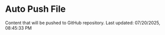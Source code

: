 # Auto Push File

Content that will be pushed to GitHub repository.
Last updated: 07/20/2025, 08:45:33 PM